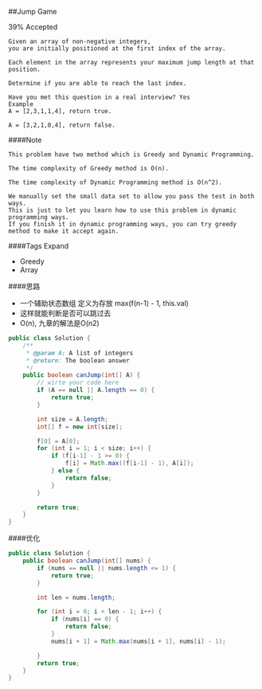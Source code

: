 ##Jump Game

39% Accepted

	Given an array of non-negative integers,
    you are initially positioned at the first index of the array.

	Each element in the array represents your maximum jump length at that position.

	Determine if you are able to reach the last index.

	Have you met this question in a real interview? Yes
	Example
	A = [2,3,1,1,4], return true.

	A = [3,2,1,0,4], return false.

####Note

	This problem have two method which is Greedy and Dynamic Programming.

	The time complexity of Greedy method is O(n).

	The time complexity of Dynamic Programming method is O(n^2).

	We manually set the small data set to allow you pass the test in both ways.
    This is just to let you learn how to use this problem in dynamic programming ways.
    If you finish it in dynamic programming ways, you can try greedy method to make it accept again.

####Tags Expand
- Greedy
- Array

####思路
- 一个辅助状态数组 定义为存放 max(f(n-1) - 1, this.val)
- 这样就能判断是否可以跳过去
- O(n), 九章的解法是O(n2)

```java
public class Solution {
    /**
     * @param A: A list of integers
     * @return: The boolean answer
     */
    public boolean canJump(int[] A) {
        // wirte your code here
        if (A == null || A.length == 0) {
            return true;
        }

        int size = A.length;
        int[] f = new int[size];

        f[0] = A[0];
        for (int i = 1; i < size; i++) {
            if (f[i-1] - 1 >= 0) {
                f[i] = Math.max((f[i-1] - 1), A[i]);
            } else {
                return false;
            }
        }

        return true;
    }
}

```

####优化
```java
public class Solution {
    public boolean canJump(int[] nums) {
        if (nums == null || nums.length <= 1) {
            return true;
        }

        int len = nums.length;

        for (int i = 0; i < len - 1; i++) {
            if (nums[i] == 0) {
                return false;
            }
            nums[i + 1] = Math.max(nums[i + 1], nums[i] - 1);

        }
        return true;
    }
}
```
